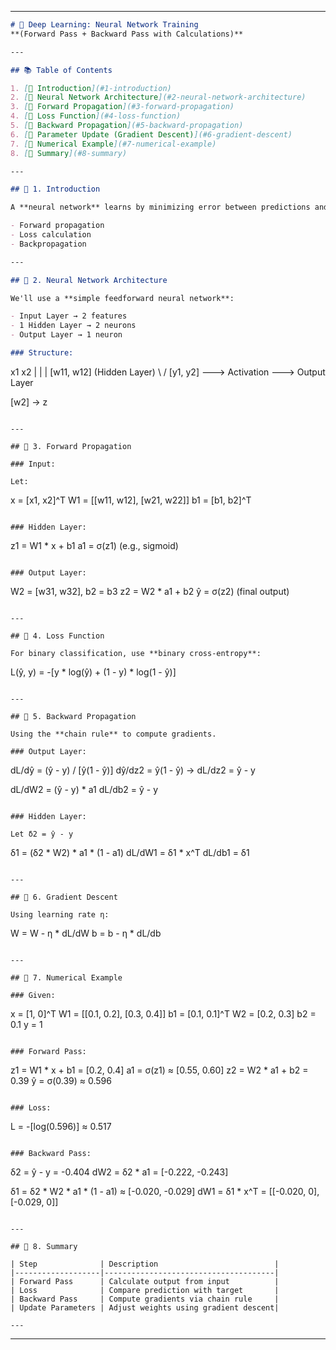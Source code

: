 
---

```markdown
# 🧠 Deep Learning: Neural Network Training  
**(Forward Pass + Backward Pass with Calculations)**

---

## 📚 Table of Contents

1. [🔹 Introduction](#1-introduction)  
2. [🔹 Neural Network Architecture](#2-neural-network-architecture)  
3. [🔹 Forward Propagation](#3-forward-propagation)  
4. [🔹 Loss Function](#4-loss-function)  
5. [🔹 Backward Propagation](#5-backward-propagation)  
6. [🔹 Parameter Update (Gradient Descent)](#6-gradient-descent)  
7. [🔹 Numerical Example](#7-numerical-example)  
8. [🔹 Summary](#8-summary)

---

## 🔹 1. Introduction

A **neural network** learns by minimizing error between predictions and actual outputs using:

- Forward propagation  
- Loss calculation  
- Backpropagation

---

## 🔹 2. Neural Network Architecture

We'll use a **simple feedforward neural network**:

- Input Layer → 2 features  
- 1 Hidden Layer → 2 neurons  
- Output Layer → 1 neuron

### Structure:

```

x1     x2
\|      |
\|     \[w11, w12]      (Hidden Layer)
\    /
\[y1, y2] ---> Activation ---> Output Layer

\[w2]   →   z

```

---

## 🔹 3. Forward Propagation

### Input:

Let:

```

x = \[x1, x2]^T
W1 = \[\[w11, w12],
\[w21, w22]]
b1 = \[b1, b2]^T

```

### Hidden Layer:

```

z1 = W1 \* x + b1
a1 = σ(z1)        (e.g., sigmoid)

```

### Output Layer:

```

W2 = \[w31, w32], b2 = b3
z2 = W2 \* a1 + b2
ŷ  = σ(z2)         (final output)

```

---

## 🔹 4. Loss Function

For binary classification, use **binary cross-entropy**:

```

L(ŷ, y) = -\[y \* log(ŷ) + (1 - y) \* log(1 - ŷ)]

```

---

## 🔹 5. Backward Propagation

Using the **chain rule** to compute gradients.

### Output Layer:

```

dL/dŷ = (ŷ - y) / \[ŷ(1 - ŷ)]
dŷ/dz2 = ŷ(1 - ŷ)
→ dL/dz2 = ŷ - y

dL/dW2 = (ŷ - y) \* a1
dL/db2 = ŷ - y

```

### Hidden Layer:

Let δ2 = ŷ - y

```

δ1 = (δ2 \* W2) \* a1 \* (1 - a1)
dL/dW1 = δ1 \* x^T
dL/db1 = δ1

```

---

## 🔹 6. Gradient Descent

Using learning rate η:

```

W = W - η \* dL/dW
b = b - η \* dL/db

```

---

## 🔹 7. Numerical Example

### Given:

```

x = \[1, 0]^T
W1 = \[\[0.1, 0.2], \[0.3, 0.4]]
b1 = \[0.1, 0.1]^T
W2 = \[0.2, 0.3]
b2 = 0.1
y = 1

```

### Forward Pass:

```

z1 = W1 \* x + b1 = \[0.2, 0.4]
a1 = σ(z1) ≈ \[0.55, 0.60]
z2 = W2 \* a1 + b2 = 0.39
ŷ = σ(0.39) ≈ 0.596

```

### Loss:

```

L = -\[log(0.596)] ≈ 0.517

```

### Backward Pass:

```

δ2 = ŷ - y = -0.404
dW2 = δ2 \* a1 = \[-0.222, -0.243]

δ1 = δ2 \* W2 \* a1 \* (1 - a1) ≈ \[-0.020, -0.029]
dW1 = δ1 \* x^T = \[\[-0.020, 0], \[-0.029, 0]]

```

---

## 🔹 8. Summary

| Step              | Description                          |
|-------------------|--------------------------------------|
| Forward Pass      | Calculate output from input          |
| Loss              | Compare prediction with target       |
| Backward Pass     | Compute gradients via chain rule     |
| Update Parameters | Adjust weights using gradient descent|

---
```

---



